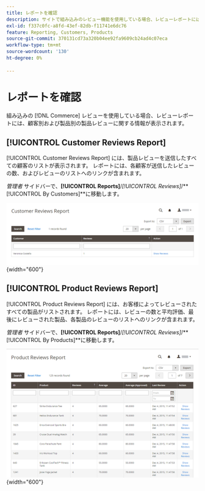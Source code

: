 ```yaml
---
title: レポートを確認
description: サイトで組み込みのレビュー機能を使用している場合、レビューレポートには、製品レビューに関する情報が顧客別および製品別に表示されます。
exl-id: f337c0fc-a8fd-43ef-82db-f11741e6dc76
feature: Reporting, Customers, Products
source-git-commit: 370131cd73a320b04ee92fa9609cb24ad4c07eca
workflow-type: tm+mt
source-wordcount: '130'
ht-degree: 0%

---
```


# レポートを確認

組み込みの [!DNL Commerce] レビューを使用している場合、レビューレポートには、顧客別および製品別の製品レビューに関する情報が表示されます。

## [!UICONTROL Customer Reviews Report]

[!UICONTROL Customer Reviews Report] には、製品レビューを送信したすべての顧客のリストが表示されます。 レポートには、各顧客が送信したレビューの数、およびレビューのリストへのリンクが含まれます。

_管理者_ サイドバーで、**[!UICONTROL Reports]**/_[!UICONTROL Reviews]_/**[!UICONTROL By Customers]**に移動します。

![ 顧客別レビュー報告書 ](./assets/customer-reviews.png){width="600"}

## [!UICONTROL Product Reviews Report]

[!UICONTROL Product Reviews Report] には、お客様によってレビューされたすべての製品がリストされます。 レポートには、レビューの数と平均評価、最後にレビューされた製品、各製品のレビューのリストへのリンクが含まれます。

_管理者_ サイドバーで、**[!UICONTROL Reports]**/_[!UICONTROL Reviews]_/**[!UICONTROL By Products]**に移動します。

![ 製品別レビュー報告書 ](./assets/product-reviews.png){width="600"}
